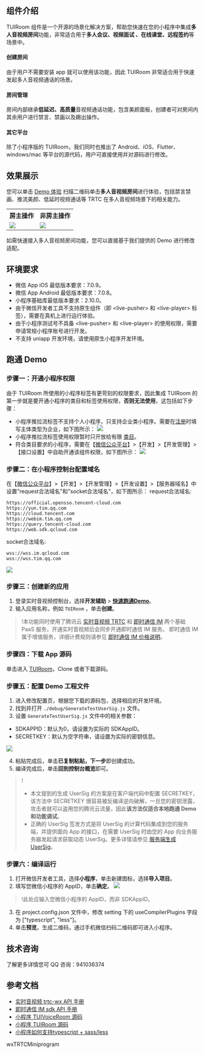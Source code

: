 ## 组件介绍

TUIRoom 组件是一个开源的场景化解决方案，帮助您快速在您的小程序中集成**多人音视频房间**功能，非常适合用于**多人会议、视频面试 、在线课堂、远程签约**等场景中。

#### 创建房间

由于用户不需要安装 app 就可以使用该功能，因此 TUIRoom 非常适合用于快速发起多人音视频通话的场景。

#### 房间管理

房间内部继承**低延迟、高质量**音视频通话功能，包含美颜面板，创建者可对房间内其余用户进行禁言、禁画以及踢出操作。

#### 其它平台

除了小程序版的 TUIRoom，我们同时也推出了 Android、iOS、Flutter、windows/mac 等平台的源代码，用户可直接使用并对源码进行修改。

## 效果展示

您可以单击 [Demo 体验](https://cloud.tencent.com/document/product/647/17021) 扫描二维码单击**多人音视频房间**进行体验，包括禁言禁画、推流美颜、低延时视频通话等 TRTC 在多人音视频场景下的相关能力。

<table>
     <tr>
         <th>房主操作</th>  
         <th>非房主操作</th>  
     </tr>
<tr>
<td><img src="../Mini_TUIRoom_creat.gif"/></td>
<td><img src="../Mini_TUIRoom_join.gif"/></td>
</tr>
</table>


如需快速接入多人音视频房间功能，您可以直接基于我们提供的 Demo 进行修改适配。

## 环境要求
- 微信 App iOS 最低版本要求：7.0.9。
- 微信 App Android 最低版本要求：7.0.8。
- 小程序基础库最低版本要求：2.10.0。
- 由于微信开发者工具不支持原生组件（即 &lt;live-pusher&gt; 和 &lt;live-player&gt; 标签），需要在真机上进行运行体验。
- 由于小程序测试号不具备 &lt;live-pusher&gt; 和 &lt;live-player&gt; 的使用权限，需要申请常规小程序账号进行开发。
- 不支持 uniapp 开发环境，请使用原生小程序开发环境。

## 跑通 Demo
[](id:ui.step1)
### 步骤一：开通小程序权限

由于 TUIRoom 所使用的小程序标签有更苛刻的权限要求，因此集成 TUIRoom 的第一步就是要开通小程序的类目和标签使用权限，**否则无法使用**，这包括如下步骤：

- 小程序推拉流标签不支持个人小程序，只支持企业类小程序。需要在[注册](https://developers.weixin.qq.com/community/business/doc/000200772f81508894e94ec965180d)时填写主体类型为企业，如下图所示：
  ![](https://qcloudimg.tencent-cloud.cn/raw/bd694ee723341b63afbec7ff39111451.png)
- 小程序推拉流标签使用权限暂时只开放给有限 [类目](https://developers.weixin.qq.com/miniprogram/dev/component/live-pusher.html)。
- 符合类目要求的小程序，需要在【[微信公众平台](https://mp.weixin.qq.com)】>【开发】>【开发管理】>【接口设置】中自助开通该组件权限，如下图所示：
  ![](https://main.qcloudimg.com/raw/dc6d3c9102bd81443cb27b9810c8e981.png)

[](id:ui.step2)

### 步骤二：在小程序控制台配置域名

在【[微信公众平台](https://mp.weixin.qq.com)】>【开发】>【开发管理】>【开发设置】>【服务器域名】中设置"request合法域名"和"socket合法域名"，如下图所示：
request合法域名:

```
https://official.opensso.tencent-cloud.com
https://yun.tim.qq.com
https://cloud.tencent.com
https://webim.tim.qq.com
https://query.tencent-cloud.com
https://web.sdk.qcloud.com
```

socket合法域名:

```
wss://wss.im.qcloud.com
wss://wss.tim.qq.com
```

![](https://qcloudimg.tencent-cloud.cn/raw/a79ca9726309bb1fdabb9ef8961ce147.png)

[](id:ui.step3)

### 步骤三：创建新的应用

1. 登录实时音视频控制台，选择**开发辅助** > **[快速跑通Demo](https://console.cloud.tencent.com/trtc/quickstart)**。
2. 输入应用名称，例如 `TUIRoom` ，单击**创建**。

>!本功能同时使用了腾讯云 [实时音视频 TRTC](https://cloud.tencent.com/document/product/647/16788) 和 [即时通信 IM](https://cloud.tencent.com/document/product/269) 两个基础 PaaS 服务，开通实时音视频后会同步开通即时通信 IM 服务。 即时通信 IM 属于增值服务，详细计费规则请参见 [即时通信 IM 价格说明](https://cloud.tencent.com/document/product/269/11673)。


[](id:ui.step4)

### 步骤四：下载 App 源码

单击进入 [TUIRoom](https://github.com/tencentyun/TUIRoom/tree/main/MiniProgram)，Clone 或者下载源码。

[](id:ui.step5)

### 步骤五：配置 Demo 工程文件

1. 进入修改配置页，根据您下载的源码包，选择相应的开发环境。
2. 找到并打开 `./debug/GenerateTestUserSig.js` 文件。
3. 设置 `GenerateTestUserSig.js` 文件中的相关参数：

  <ul><li>SDKAPPID：默认为0，请设置为实际的 SDKAppID。</li>
  <li>SECRETKEY：默认为空字符串，请设置为实际的密钥信息。</li></ul> 

  <img src="https://main.qcloudimg.com/raw/575902219de19b4f2d4595673fa755d4.png">

4. 粘贴完成后，单击**已复制粘贴，下一步**即创建成功。
5. 编译完成后，单击**回到控制台概览**即可。

>!
>
>- 本文提到的生成 UserSig 的方案是在客户端代码中配置 SECRETKEY，该方法中 SECRETKEY 很容易被反编译逆向破解，一旦您的密钥泄露，攻击者就可以盗用您的腾讯云流量，因此**该方法仅适合本地跑通 Demo 和功能调试**。
>- 正确的 UserSig 签发方式是将 UserSig 的计算代码集成到您的服务端，并提供面向 App 的接口，在需要 UserSig 时由您的 App 向业务服务器发起请求获取动态 UserSig。更多详情请参见 [服务端生成 UserSig](https://cloud.tencent.com/document/product/647/17275#Server)。


[](id:ui.step6)

###  步骤六：编译运行

1. 打开微信开发者工具，选择**小程序**，单击新建图标，选择**导入项目**。
2. 填写您微信小程序的 AppID，单击**确定**。
   ![](https://qcloudimg.tencent-cloud.cn/raw/4dc00990a5a474a4bcd4d95ae1b52b5e.png)

>!此处应输入您微信小程序的 AppID，而非 SDKAppID。

3. 在 project.config.json 文件中，修改 setting 下的 useCompilerPlugins 字段为 ["typescript", "less"]。
4. 单击**预览**，生成二维码，通过手机微信扫码二维码即可进入小程序。

[](id:QQ)

## 技术咨询

了解更多详情您可 QQ 咨询：<dx-tag-link link="#QQ" tag="技术交流群">941036374</dx-tag-link>

## 参考文档

- [实时音视频 trtc-wx API 手册](https://cloud.tencent.com/document/product/647/17018)
- [即时通信 IM sdk API 手册](https://web.sdk.qcloud.com/im/doc/zh-cn//SDK.html#setGroupAttributes)
- [小程序 TUIVoiceRoom 源码](https://github.com/tencentyun/TUIVoiceRoom/tree/main/MiniProgram)
- [小程序 TUIRoom 源码](https://github.com/tencentyun/TUIRoom/tree/main/MiniProgram)
- [小程序如何支持typescript + sass/less](https://developers.weixin.qq.com/miniprogram/dev/devtools/compilets.html)

wxTRTCMiniprogram
